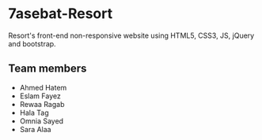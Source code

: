 # 7asebat-Resort
Resort's front-end non-responsive website using HTML5, CSS3, JS, jQuery and bootstrap.

## Team members

- Ahmed Hatem
- Eslam Fayez
- Rewaa Ragab 
- Hala Tag 
- Omnia Sayed
- Sara Alaa
